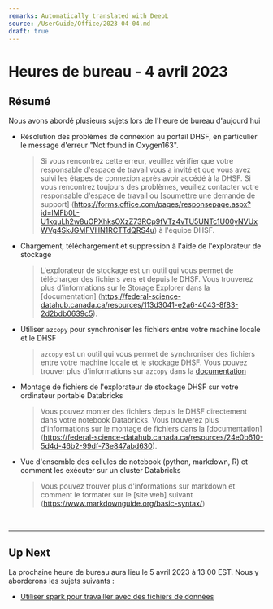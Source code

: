 ```yaml
---
remarks: Automatically translated with DeepL
source: /UserGuide/Office/2023-04-04.md
draft: true
---
```


# Heures de bureau - 4 avril 2023

## Résumé

Nous avons abordé plusieurs sujets lors de l'heure de bureau d'aujourd'hui

- Résolution des problèmes de connexion au portail DHSF, en particulier le message d'erreur "Not found in Oxygen163".

  > Si vous rencontrez cette erreur, veuillez vérifier que votre responsable d'espace de travail vous a invité et que vous avez suivi les étapes de connexion après avoir accédé à la DHSF. Si vous rencontrez toujours des problèmes, veuillez contacter votre responsable d'espace de travail ou [soumettre une demande de support] (https://forms.office.com/pages/responsepage.aspx?id=lMFb0L-U1kquLh2w8uOPXhksOXzZ73RCp9fVTz4vTU5UNTc1U00yNVUxWVg4SkJGMFVHN1RCTTdQRS4u) à l'équipe DHSF.

- Chargement, téléchargement et suppression à l'aide de l'explorateur de stockage

  > L'explorateur de stockage est un outil qui vous permet de télécharger des fichiers vers et depuis le DHSF. Vous trouverez plus d'informations sur le Storage Explorer dans la [documentation] (https://federal-science-datahub.canada.ca/resources/113d3041-e2a6-4043-8f83-2d2bdb0639c5).

- Utiliser `azcopy` pour synchroniser les fichiers entre votre machine locale et le DHSF

  > `azcopy` est un outil qui vous permet de synchroniser des fichiers entre votre machine locale et le stockage DHSF. Vous pouvez trouver plus d'informations sur `azcopy` dans la [documentation](https://federal-science-datahub.canada.ca/resources/5a6b42aa-d48a-4e04-8383-751699273d7e)

- Montage de fichiers de l'explorateur de stockage DHSF sur votre ordinateur portable Databricks

  > Vous pouvez monter des fichiers depuis le DHSF directement dans votre notebook Databricks. Vous trouverez plus d'informations sur le montage de fichiers dans la [documentation] (https://federal-science-datahub.canada.ca/resources/24e0b610-5d4d-46b2-99df-73e847abd630).

- Vue d'ensemble des cellules de notebook (python, markdown, R) et comment les exécuter sur un cluster Databricks
  > Vous pouvez trouver plus d'informations sur markdown et comment le formater sur le [site web] suivant (https://www.markdownguide.org/basic-syntax/)

<br>

---

## Up Next

La prochaine heure de bureau aura lieu le 5 avril 2023 à 13:00 EST. Nous y aborderons les sujets suivants :

- [Utiliser spark pour travailler avec des fichiers de données](https://learn.microsoft.com/fr-ca/training/modules/use-apache-spark-azure-databricks/05-write-spark-code)
